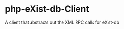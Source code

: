 php-eXist-db-Client
===================

A client that abstracts out the XML RPC calls for eXist-db
